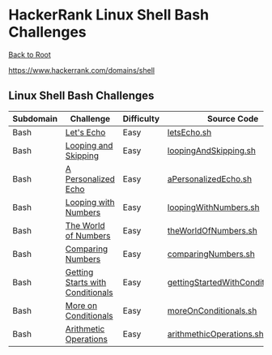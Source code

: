 # HackerRank Linux Shell Bash Challenges

[Back to Root](https://github.com/Kietsu3756/HackerRank/blob/develop/README.md)

https://www.hackerrank.com/domains/shell

## Linux Shell Bash Challenges

[Let's Echo]:                           https://www.hackerrank.com/challenges/bash-tutorials-lets-echo/problem
[letsEcho.sh]:                          letsEcho.sh
[Looping and Skipping]:                 https://www.hackerrank.com/challenges/bash-tutorials---looping-and-skipping/problem
[loopingAndSkipping.sh]:                loopingAndSkipping.sh
[A Personalized Echo]:                  https://www.hackerrank.com/challenges/bash-tutorials---a-personalized-echo/problem
[aPersonalizedEcho.sh]:                 aPersonalizedEcho.sh
[Looping with Numbers]:                 https://www.hackerrank.com/challenges/bash-tutorials---looping-with-numbers/problem
[loopingWithNumbers.sh]:                loopingWithNumbers.sh
[The World of Numbers]:                 https://www.hackerrank.com/challenges/bash-tutorials---the-world-of-numbers/problem
[theWorldOfNumbers.sh]:                 theWorldOfNumbers.sh
[Comparing Numbers]:                    https://www.hackerrank.com/challenges/bash-tutorials---comparing-numbers/problem
[comparingNumbers.sh]:                  comparingNumbers.sh
[Getting Starts with Conditionals]:     https://www.hackerrank.com/challenges/bash-tutorials---getting-started-with-conditionals/problem
[gettingStartedWithConditionals.sh]:    gettingStartedWithConditionals.sh
[More on Conditionals]:                 https://www.hackerrank.com/challenges/bash-tutorials---more-on-conditionals/problem
[moreOnConditionals.sh]:                moreOnConditionals.sh
[Arithmetic Operations]:                https://www.hackerrank.com/challenges/bash-tutorials---arithmetic-operations
[arithmethicOperations.sh]:             arithmethicOperations.sh


| Subdomain | Challenge                             | Difficulty    | Source Code                           |
|-----------|---------------------------------------|---------------|---------------------------------------|
| Bash      | [Let's Echo]                          | Easy          | [letsEcho.sh]                         |
| Bash      | [Looping and Skipping]                | Easy          | [loopingAndSkipping.sh]               |
| Bash      | [A Personalized Echo]                 | Easy          | [aPersonalizedEcho.sh]                |
| Bash      | [Looping with Numbers]                | Easy          | [loopingWithNumbers.sh]               |
| Bash      | [The World of Numbers]                | Easy          | [theWorldOfNumbers.sh]                |
| Bash      | [Comparing Numbers]                   | Easy          | [comparingNumbers.sh]                 |
| Bash      | [Getting Starts with Conditionals]    | Easy          | [gettingStartedWithConditionals.sh]   |
| Bash      | [More on Conditionals]                | Easy          | [moreOnConditionals.sh]               |
| Bash      | [Arithmetic Operations]               | Easy          | [arithmethicOperations.sh]            |